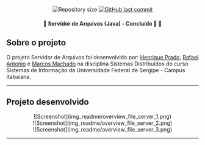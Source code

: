 <p align="center">
  <img alt="Repository size" src="https://img.shields.io/github/repo-size/rickweb3/file-server">
  <a href="https://github.com/rickweb3/file-server/commits/master">
    <img alt="GitHub last commit" src="https://img.shields.io/github/last-commit/rickweb3/file-server">
  </a>
</p>



<h4 align="center"> 
	🚧 Servidor de Arquivos (Java) - Concluído 🚀 🚧
</h4>



## Sobre o projeto

O projeto Servidor de Arquivos foi desenvolvido por: <a href="https://github.com/rickweb3">Henrique Prado</a>, <a href="https://github.com/rickweb3">Rafael Antonio</a> e <a href="https://github.com/MarcosSD">Marcos Machado</a> na disciplina Sistemas Distribuídos do curso Sistemas de Informação da Universidade Federal de Sergipe - Campus Itabaiana.

---


## Projeto desenvolvido

<center>
![Screenshot](img_readme/overview_file_server_1.png)<br/>
![Screenshot](img_readme/overview_file_server_2.png)<br/>
![Screenshot](img_readme/overview_file_server_3.png)
</center>

---
